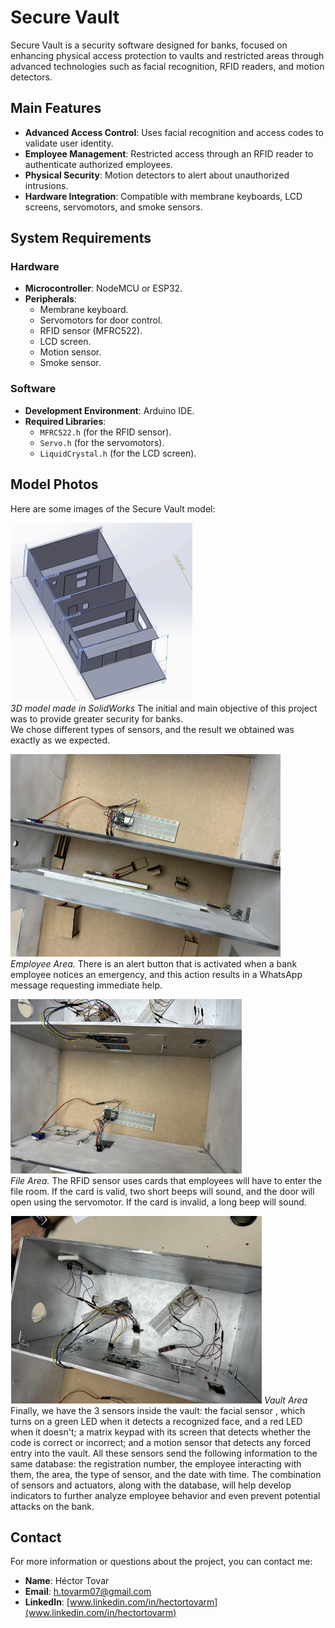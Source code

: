 # Secure Vault  

Secure Vault is a security software designed for banks, focused on enhancing physical access protection to vaults and restricted areas through advanced technologies such as facial recognition, RFID readers, and motion detectors.  

## Main Features  

- **Advanced Access Control**: Uses facial recognition and access codes to validate user identity.  
- **Employee Management**: Restricted access through an RFID reader to authenticate authorized employees.  
- **Physical Security**: Motion detectors to alert about unauthorized intrusions.  
- **Hardware Integration**: Compatible with membrane keyboards, LCD screens, servomotors, and smoke sensors.  

## System Requirements  

### Hardware  
- **Microcontroller**: NodeMCU or ESP32.  
- **Peripherals**:  
  - Membrane keyboard.  
  - Servomotors for door control.  
  - RFID sensor (MFRC522).  
  - LCD screen.  
  - Motion sensor.  
  - Smoke sensor.  

### Software  
- **Development Environment**: Arduino IDE.  
- **Required Libraries**:  
  - `MFRC522.h` (for the RFID sensor).  
  - `Servo.h` (for the servomotors).  
  - `LiquidCrystal.h` (for the LCD screen).  

## Model Photos  

Here are some images of the Secure Vault model:

![3D View](./Images/3D.png)  
*3D model made in SolidWorks*
The initial and main objective of this project was to provide greater security for banks.  
We chose different types of sensors, and the result we obtained was exactly as we expected.  

![Employee Area](./Images/ZonaEmpleados.png)  
*Employee Area.*
There is an alert button that is activated when a bank employee notices an emergency, and this action results in a WhatsApp message requesting immediate help.

![File area](./Images/ZonadeArchivos.png)  
*File Area.*
The RFID sensor uses cards that employees will have to enter the file room. If the card is valid, two short beeps will sound, and the door will open using the servomotor. If the card is invalid, a long beep will sound.

![Vault area](./Images/ZonaBoveda.png)
*Vault Area*
Finally, we have the 3 sensors inside the vault: the facial sensor , which turns on a green LED when it detects a recognized face, and a red LED when it doesn't; a matrix keypad with its screen that detects whether the code is correct or incorrect; and a motion sensor that detects any forced entry into the vault. All these sensors send the following information to the same database: the registration number, the employee interacting with them, the area, the type of sensor, and the date with time. The combination of sensors and actuators, along with the database, will help develop indicators to further analyze employee behavior and even prevent potential attacks on the bank.

## Contact  

For more information or questions about the project, you can contact me:  
- **Name**: Héctor Tovar  
- **Email**: h.tovarm07@gmail.com  
- **LinkedIn**: [www.linkedin.com/in/hectortovarm](www.linkedin.com/in/hectortovarm)  

